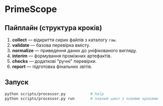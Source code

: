 # PrimeScope

## Пайплайн (структура кроків)
1. **collect** — відкриття сирих файлів з каталогу `raw`.
2. **validate** — базова перевірка вмісту.
3. **normalize** — приведення даних до уніфікованого вигляду.
4. **interim** — формування проміжних артефактів.
5. **checks** — додаткові "ручні" перевірки.
6. **report** — підготовка фінальних звітів.

## Запуск
```bash
python scripts/processor.py           # help
python scripts/processor.py run       # повний цикл з новими кроками
```

